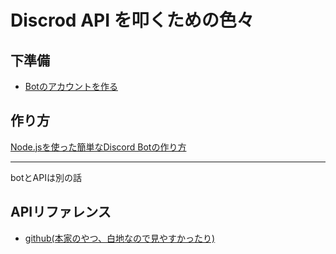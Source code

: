 # Discrod API を叩くための色々

## 下準備

- [Botのアカウントを作る](http://bindle29.hatenablog.com/entry/2017/11/11/194522)

## 作り方

[Node.jsを使った簡単なDiscord Botの作り方](http://bindle29.hatenablog.com/entry/2017/11/13/214701)


---

botとAPIは別の話


## APIリファレンス

- [github(本家のやつ、白地なので見やすかったり)](https://github.com/discordapp/discord-api-docs/blob/master/docs/Reference.md)
